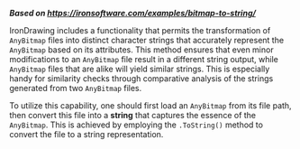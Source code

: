 ***Based on <https://ironsoftware.com/examples/bitmap-to-string/>***

IronDrawing includes a functionality that permits the transformation of `AnyBitmap` files into distinct character strings that accurately represent the `AnyBitmap` based on its attributes. This method ensures that even minor modifications to an `AnyBitmap` file result in a different string output, while `AnyBitmap` files that are alike will yield similar strings. This is especially handy for similarity checks through comparative analysis of the strings generated from two `AnyBitmap` files.

To utilize this capability, one should first load an `AnyBitmap` from its file path, then convert this file into a **string** that captures the essence of the `AnyBitmap`. This is achieved by employing the `.ToString()` method to convert the file to a string representation.